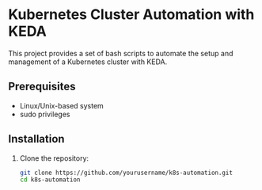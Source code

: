 # Kubernetes Cluster Automation with KEDA

This project provides a set of bash scripts to automate the setup and management of a Kubernetes cluster with KEDA.

## Prerequisites
- Linux/Unix-based system
- sudo privileges

## Installation

1. Clone the repository:
   ```bash
   git clone https://github.com/yourusername/k8s-automation.git
   cd k8s-automation
